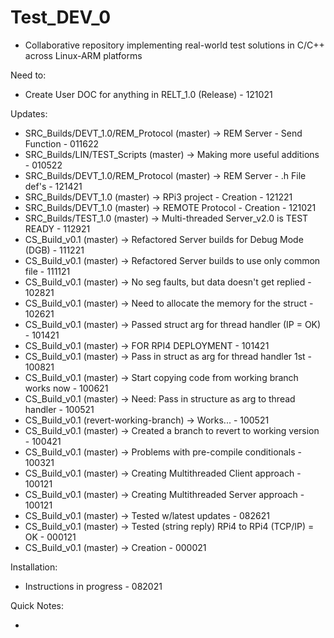 # Test_DEV_0

- Collaborative repository implementing real-world test solutions in C/C++ 
across Linux-ARM platforms

Need to:

- Create User DOC for anything in RELT_1.0 (Release)                         - 121021 

Updates:

- SRC_Builds/DEVT_1.0/REM_Protocol (master) -> REM Server - Send Function    - 011622
- SRC_Builds/LIN/TEST_Scripts (master) -> Making more useful additions       - 010522
- SRC_Builds/DEVT_1.0/REM_Protocol (master) -> REM Server - .h File def's    - 121421
- SRC_Builds/DEVT_1.0 (master) -> RPi3 project - Creation                    - 121221
- SRC_Builds/DEVT_1.0 (master) -> REMOTE Protocol - Creation                 - 121021
- SRC_Builds/TEST_1.0 (master) -> Multi-threaded Server_v2.0 is TEST READY   - 112921
- CS_Build_v0.1 (master) -> Refactored Server builds for Debug Mode (DGB)    - 111221
- CS_Build_v0.1 (master) -> Refactored Server builds to use only common file - 111121
- CS_Build_v0.1 (master) -> No seg faults, but data doesn't get replied      - 102821
- CS_Build_v0.1 (master) -> Need to allocate the memory for the struct       - 102621
- CS_Build_v0.1 (master) -> Passed struct arg for thread handler (IP = OK)   - 101421
- CS_Build_v0.1 (master) -> FOR RPI4 DEPLOYMENT                              - 101421
- CS_Build_v0.1 (master) -> Pass in struct as arg for thread handler 1st     - 100821
- CS_Build_v0.1 (master) -> Start copying code from working branch works now - 100621
- CS_Build_v0.1 (master) -> Need: Pass in structure as arg to thread handler - 100521
- CS_Build_v0.1 (revert-working-branch) -> Works...                          - 100521
- CS_Build_v0.1 (master) -> Created a branch to revert to working version    - 100421
- CS_Build_v0.1 (master) -> Problems with pre-compile conditionals           - 100321
- CS_Build_v0.1 (master) -> Creating Multithreaded Client approach           - 100121
- CS_Build_v0.1 (master) -> Creating Multithreaded Server approach           - 100121
- CS_Build_v0.1 (master) -> Tested w/latest updates                          - 082621
- CS_Build_v0.1 (master) -> Tested (string reply) RPi4 to RPi4 (TCP/IP) = OK - 000121
- CS_Build_v0.1 (master) -> Creation                                         - 000021

Installation:

- Instructions in progress - 082021

Quick Notes:

- 
